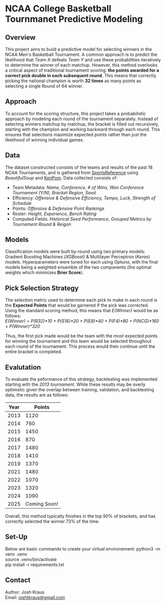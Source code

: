 # NCAA College Basketball Tournmanet Predictive Modeling

## Overview
This project aims to build a predictive model for selecting winners in the NCAA Men's Basketball Tournament. A common approach is to predict the likelihood that *Team X* defeats *Team Y* and use these probabilities iteratively to determine the winner of each matchup. However, this method overlooks a critical aspect of traditional tournament scoring: **the points awarded for a correct pick double in each subsequent round**. This means that correctly picking the national champion is worth **32 times** as many points as selecting a single Round of 64 winner.

## Approach
To account for the scoring structure, this project takes a probabilistic approach by modeling each round of the tournament separately. Instead of selecting winners matchup by matchup, the bracket is filled out recursively, starting with the champion and working backward through each round. This ensures that selections maximize expected points rather than just the likelihood of winning individual games.

## Data
The dataset constructed consists of the teams and results of the past 18 NCAA Tournaments, and is gathered from [SportsReference](https://www.sports-reference.com/cbb/) using *BeautifulSoup* and [KenPom](https://kenpom.com/). Data collected consists of:
- Team Metadata: *Name, Conference, # of Wins, Won Conference Tournament (Y/N), Bracket Region, Seed*
- Efficiency: *Offensive & Defensive Efficiency, Tempo, Luck, Strength of Schedule*
- Points: *Offensive & Defensive Point Rankings*
- Roster: *Height, Experience, Bench Rating*
- Computed Fields: *Historical Seed Performance, Grouped Metrics by Tournament Round & Reigon*

## Models
Classification models were built by-round using two primary models: Gradient Boosting Machines (*XGBoost*) & Multilayer Perceptron (*Keras*) models. Hyperparameters were tuned for each using *Optuna*, with the final models being a weighted ensemble of the two components (the optimal weights which minimizes **Brier Score**). 

## Pick Selection Strategy
The selection metric used to determine each pick to make in each round is the **Expected Points** that would be garnered if the pick was corrected. Using the standard scoring method, this means that *E(Winner)* would be as follows:  
*E(Winner) = P(R32)\*10 + P(S16)\*20 + P(E8)\*40 + P(F4)\*80 + P(NCG)\*160 + P(Winner)\*320*  

Thus, the first pick made would be the team with the most expected points for winning the tournament and this team would be selected throughout each round of the tournament. This process would then continue until the entire bracket is completed. 

## Evalutation
To evaluate the peformance of this strategy, backtesting was implemented starting with the *2013 tournament*. While these results may be overly optimistic given the overlap between training, validation, and backtesting data, the results are as follows: 

Year | Points
--- | ---
2013 | 1120
2014 | 760
2015 | 1450
2016 | 870
2017 | 1480
2018 | 1410
2019 | 1370
2021 | 1480
2022 | 1070
2023 | 1320
2024 | 1090
2025 | Coming Soon!

Overall, this method typically finishes in the top 90% of brackets, and has correctly selected the winner 73% of the time.

## Set-Up
Below are basic commands to create your virtual environement: 
python3 -m venv .venv  
source .venv/bin/activate  
pip install -r requirements.txt

## Contact
Author: Josh Kraus  
Email: joshtkraus@gmail.com
